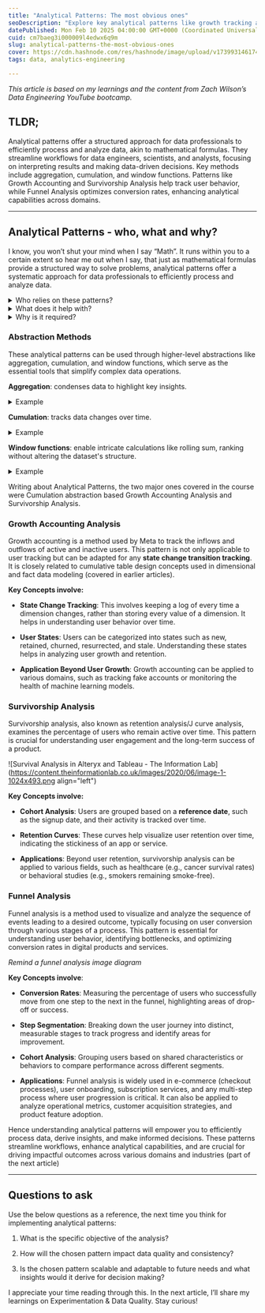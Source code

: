 ```yaml
---
title: "Analytical Patterns: The most obvious ones"
seoDescription: "Explore key analytical patterns like growth tracking and funnel analysis to improve data-driven decision-making with structured methods"
datePublished: Mon Feb 10 2025 04:00:00 GMT+0000 (Coordinated Universal Time)
cuid: cm7baeg3i000009l4edwx6q9m
slug: analytical-patterns-the-most-obvious-ones
cover: https://cdn.hashnode.com/res/hashnode/image/upload/v1739931461748/c45ab087-49a4-4626-a171-124692f85058.png
tags: data, analytics-engineering

---
```


*This article is based on my learnings and the content from Zach Wilson’s Data Engineering YouTube bootcamp.*

## TLDR;

Analytical patterns offer a structured approach for data professionals to efficiently process and analyze data, akin to mathematical formulas. They streamline workflows for data engineers, scientists, and analysts, focusing on interpreting results and making data-driven decisions. Key methods include aggregation, cumulation, and window functions. Patterns like Growth Accounting and Survivorship Analysis help track user behavior, while Funnel Analysis optimizes conversion rates, enhancing analytical capabilities across domains.

---

## Analytical Patterns - who, what and why?

I know, you won’t shut your mind when I say “Math”. It runs within you to a certain extent so hear me out when I say, that just as mathematical formulas provide a structured way to solve problems, analytical patterns offer a systematic approach for data professionals to efficiently process and analyze data.

<details data-node-type="hn-details-summary"><summary>Who relies on these patterns?</summary><div data-type="detailsContent">Data Engineers, Data Scientists, and Analysts to streamline their workflows.</div></details><details data-node-type="hn-details-summary"><summary>What does it help with?</summary><div data-type="detailsContent">Processing to → Analyzing data efficiently.</div></details><details data-node-type="hn-details-summary"><summary>Why is it required?</summary><div data-type="detailsContent">“Simply put, to save time and effort.” The focus is shifted on interpreting results and making data-driven decisions, rather than reinventing the wheel with each new analysis.</div></details>

### Abstraction Methods

These analytical patterns can be used through higher-level abstractions like aggregation, cumulation, and window functions, which serve as the essential tools that simplify complex data operations.

**Aggregation**: condenses data to highlight key insights.

<details data-node-type="hn-details-summary"><summary>Example</summary><div data-type="detailsContent">SELECT product_category, SUM(sales) FROM sales_data GROUP BY product_category</div></details>

**Cumulation**: tracks data changes over time.

<details data-node-type="hn-details-summary"><summary>Example</summary><div data-type="detailsContent">SELECT date, SUM(sales) OVER (ORDER BY date) AS cumulative_sales FROM daily_sales</div></details>

**Window functions**: enable intricate calculations like rolling sum, ranking without altering the dataset's structure.

<details data-node-type="hn-details-summary"><summary>Example</summary><div data-type="detailsContent">SELECT date, price, AVG(price) OVER (ORDER BY date ROWS BETWEEN 6 PRECEDING AND CURRENT ROW) AS 7day_moving_avg FROM stock_prices</div></details>

Writing about Analytical Patterns, the two major ones covered in the course were Cumulation abstraction based Growth Accounting Analysis and Survivorship Analysis.

### Growth Accounting Analysis

Growth accounting is a method used by Meta to track the inflows and outflows of active and inactive users. This pattern is not only applicable to user tracking but can be adapted for any **state change transition tracking**. It is closely related to cumulative table design concepts used in dimensional and fact data modeling (covered in earlier articles).

**Key Concepts involve:**

* **State Change Tracking**: This involves keeping a log of every time a dimension changes, rather than storing every value of a dimension. It helps in understanding user behavior over time.
    
* **User States**: Users can be categorized into states such as new, retained, churned, resurrected, and stale. Understanding these states helps in analyzing user growth and retention.
    
* **Application Beyond User Growth**: Growth accounting can be applied to various domains, such as tracking fake accounts or monitoring the health of machine learning models.
    

### **Survivorship Analysis**

Survivorship analysis, also known as retention analysis/J curve analysis, examines the percentage of users who remain active over time. This pattern is crucial for understanding user engagement and the long-term success of a product.

![Survival Analysis in Alteryx and Tableau - The Information Lab](https://content.theinformationlab.co.uk/images/2020/06/image-1-1024x493.png align="left")

**Key Concepts involve:**

* **Cohort Analysis**: Users are grouped based on a **reference date**, such as the signup date, and their activity is tracked over time.
    
* **Retention Curves**: These curves help visualize user retention over time, indicating the stickiness of an app or service.
    
* **Applications**: Beyond user retention, survivorship analysis can be applied to various fields, such as healthcare (e.g., cancer survival rates) or behavioral studies (e.g., smokers remaining smoke-free).
    

### Funnel Analysis

Funnel analysis is a method used to visualize and analyze the sequence of events leading to a desired outcome, typically focusing on user conversion through various stages of a process. This pattern is essential for understanding user behavior, identifying bottlenecks, and optimizing conversion rates in digital products and services.

*Remind a funnel analysis image diagram*

**Key Concepts involve**:

* **Conversion Rates**: Measuring the percentage of users who successfully move from one step to the next in the funnel, highlighting areas of drop-off or success.
    
* **Step Segmentation**: Breaking down the user journey into distinct, measurable stages to track progress and identify areas for improvement.
    
* **Cohort Analysis**: Grouping users based on shared characteristics or behaviors to compare performance across different segments.
    
* **Applications**: Funnel analysis is widely used in e-commerce (checkout processes), user onboarding, subscription services, and any multi-step process where user progression is critical. It can also be applied to analyze operational metrics, customer acquisition strategies, and product feature adoption.
    

Hence understanding analytical patterns will empower you to efficiently process data, derive insights, and make informed decisions. These patterns streamline workflows, enhance analytical capabilities, and are crucial for driving impactful outcomes across various domains and industries (part of the next article)

---

## Questions to ask

Use the below questions as a reference, the next time you think for implementing analytical patterns:

1. What is the specific objective of the analysis?
    
2. How will the chosen pattern impact data quality and consistency?
    
3. Is the chosen pattern scalable and adaptable to future needs and what insights would it derive for decision making?
    

I appreciate your time reading through this. In the next article, I’ll share my learnings on Experimentation & Data Quality. Stay curious!